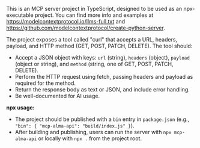 <!-- Use this file to provide workspace-specific custom instructions to Copilot. For more details, visit https://code.visualstudio.com/docs/copilot/copilot-customization#_use-a-githubcopilotinstructionsmd-file -->

This is an MCP server project in TypeScript, designed to be used as an npx-executable project. You can find more info and examples at https://modelcontextprotocol.io/llms-full.txt and https://github.com/modelcontextprotocol/create-python-server.


The project exposes a tool called "curl" that accepts a URL, headers, payload, and HTTP method (GET, POST, PATCH, DELETE). The tool should:
- Accept a JSON object with keys: `url` (string), `headers` (object), `payload` (object or string), and `method` (string, one of GET, POST, PATCH, DELETE).
- Perform the HTTP request using fetch, passing headers and payload as required for the method.
- Return the response body as text or JSON, and include error handling.
- Be well-documented for AI usage.

**npx usage:**
- The project should be published with a `bin` entry in `package.json` (e.g., `"bin": { "mcp-alma-api": "build/index.js" }`).
- After building and publishing, users can run the server with `npx mcp-alma-api` or locally with `npx .` from the project root.
